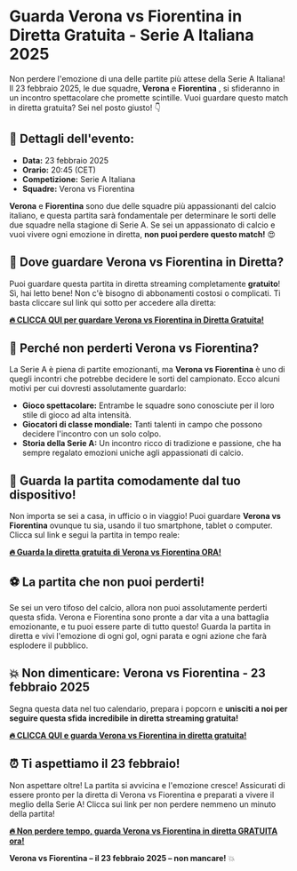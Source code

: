 # Guarda Verona vs Fiorentina in Diretta Gratuita - Serie A Italiana 2025

Non perdere l'emozione di una delle partite più attese della Serie A Italiana! Il 23 febbraio 2025, le due squadre, **Verona** e **Fiorentina** , si sfideranno in un incontro spettacolare che promette scintille. Vuoi guardare questo match in diretta gratuita? Sei nel posto giusto! 👇

## 📅 Dettagli dell'evento:

- **Data:** 23 febbraio 2025
- **Orario:** 20:45 (CET)
- **Competizione:** Serie A Italiana
- **Squadre:** Verona vs Fiorentina

**Verona** e **Fiorentina** sono due delle squadre più appassionanti del calcio italiano, e questa partita sarà fondamentale per determinare le sorti delle due squadre nella stagione di Serie A. Se sei un appassionato di calcio e vuoi vivere ogni emozione in diretta, **non puoi perdere questo match!** 😍

## 🚨 Dove guardare Verona vs Fiorentina in Diretta?

Puoi guardare questa partita in diretta streaming completamente **gratuito**! Sì, hai letto bene! Non c'è bisogno di abbonamenti costosi o complicati. Ti basta cliccare sul link qui sotto per accedere alla diretta:

[**🔥 CLICCA QUI per guardare Verona vs Fiorentina in Diretta Gratuita!**](https://tinyurl.com/livestreamfreeo?st=Verona+vs+Fiorentina&si=gh)

## 🔴 Perché non perderti Verona vs Fiorentina?

La Serie A è piena di partite emozionanti, ma **Verona vs Fiorentina** è uno di quegli incontri che potrebbe decidere le sorti del campionato. Ecco alcuni motivi per cui dovresti assolutamente guardarlo:

- **Gioco spettacolare:** Entrambe le squadre sono conosciute per il loro stile di gioco ad alta intensità.
- **Giocatori di classe mondiale:** Tanti talenti in campo che possono decidere l'incontro con un solo colpo.
- **Storia della Serie A:** Un incontro ricco di tradizione e passione, che ha sempre regalato emozioni uniche agli appassionati di calcio.

## 📲 Guarda la partita comodamente dal tuo dispositivo!

Non importa se sei a casa, in ufficio o in viaggio! Puoi guardare **Verona vs Fiorentina** ovunque tu sia, usando il tuo smartphone, tablet o computer. Clicca sul link e segui la partita in tempo reale:

[**🔥 Guarda la diretta gratuita di Verona vs Fiorentina ORA!**](https://tinyurl.com/livestreamfreeo?st=Verona+vs+Fiorentina&si=gh)

## ⚽ La partita che non puoi perderti!

Se sei un vero tifoso del calcio, allora non puoi assolutamente perderti questa sfida. Verona e Fiorentina sono pronte a dar vita a una battaglia emozionante, e tu puoi essere parte di tutto questo! Guarda la partita in diretta e vivi l'emozione di ogni gol, ogni parata e ogni azione che farà esplodere il pubblico.

## 💥 Non dimenticare: Verona vs Fiorentina - 23 febbraio 2025

Segna questa data nel tuo calendario, prepara i popcorn e **unisciti a noi per seguire questa sfida incredibile in diretta streaming gratuita!**

[**🔥 CLICCA QUI e guarda Verona vs Fiorentina in diretta gratuita!**](https://tinyurl.com/livestreamfreeo?st=Verona+vs+Fiorentina&si=gh)

## ⏰ Ti aspettiamo il 23 febbraio!

Non aspettare oltre! La partita si avvicina e l'emozione cresce! Assicurati di essere pronto per la diretta di Verona vs Fiorentina e preparati a vivere il meglio della Serie A! Clicca sui link per non perdere nemmeno un minuto della partita!

[**🔥 Non perdere tempo, guarda Verona vs Fiorentina in diretta GRATUITA ora!**](https://tinyurl.com/livestreamfreeo?st=Verona+vs+Fiorentina&si=gh)

**Verona vs Fiorentina – il 23 febbraio 2025 – non mancare!** 💥
